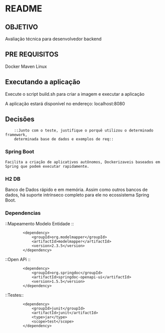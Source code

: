 # README

## OBJETIVO
 Avaliação técnica para desenvolvedor backend

## PRE REQUISITOS

Docker
Maven
Linux

## Executando a aplicação

Execute o script build.sh para criar a imagem e executar a aplicação 

A aplicação estará disponível no endereço:  localhost:8080

## Decisões
		::Junto com o teste, justifique o porquê utilizou o determinado framework,
		determinada base de dados e exemplos de req::

### Spring Boot 
	Facilita a criação de aplicativos autônomos, Dockerizaveis baseados em Spring que podem executar rapidamente.

### H2 DB
 Banco de Dados rápido e em memória.
 Assim como outros bancos de dados, há suporte intrínseco completo para ele no ecossistema Spring Boot.

### Dependencias

 ::Mapeamento Modelo Entidade ::
  
			<dependency>
				<groupId>org.modelmapper</groupId>
				<artifactId>modelmapper</artifactId>
				<version>2.3.5</version>
			</dependency>

 ::Open APi :: 
 
			<dependency>
				<groupId>org.springdoc</groupId>
				<artifactId>springdoc-openapi-ui</artifactId>
				<version>1.5.5</version>
			</dependency>
	 
 ::Testes::
	   
	   		<dependency>
				<groupId>junit</groupId>
				<artifactId>junit</artifactId>
				<type>jar</type>
				<scope>test</scope>
			</dependency>